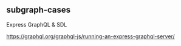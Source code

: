 ## subgraph-cases

Express GraphQL & SDL

https://graphql.org/graphql-js/running-an-express-graphql-server/